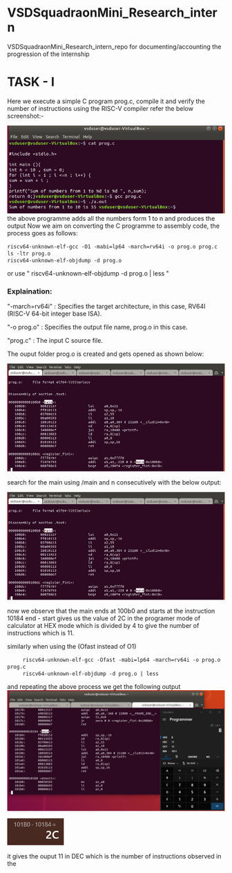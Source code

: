 # VSDSquadraonMini_Research_intern
VSDSquadraonMini_Research_intern_repo for documenting/accounting the progression of the internship

# TASK - I 

Here we execute a simple C program prog.c, compile it and verify the number of instructions using the RISC-V compiler
refer the below screenshot:- 

![Annotated Image](https://github.com/ARX-0/VSDSquadraonMini_Research_intern/blob/main/images/Annotation%202024-05-25%20211122.png)
the above programme adds all the numbers form 1 to n and produces the output
Now we aim on converting the C programme to assembly code, the process goes as follows:

    riscv64-unknown-elf-gcc -O1 -mabi=lp64 -march=rv64i -o prog.o prog.c
    ls -ltr prog.o
    riscv64-unknown-elf-objdump -d prog.o
or use " riscv64-unknown-elf-objdump -d prog.o | less "
### Explaination:

"-march=rv64i" : Specifies the target architecture, in this case, RV64I (RISC-V 64-bit integer base ISA).

"-o prog.o" : Specifies the output file name, prog.o in this case.

"prog.c" : The input C source file.

The ouput folder prog.o is created and gets opened as shown below:

![Annotated Image](https://github.com/ARX-0/VSDSquadraonMini_Research_intern/blob/main/images/Annotation%202024-05-25%20210910.png)

search for the main using /main and n consecutively with the below output: 

![Annotated Image](https://github.com/ARX-0/VSDSquadraonMini_Research_intern/blob/main/images/Annotation%202024-05-25%20210910.png)

now we observe that the main ends at 100b0 and starts at the instruction 10184 
end - start gives us the value of 2C in the programer mode of calculator at HEX mode which is divided by 4 to give the number of instructions which is 11.

similarly when using the (Ofast instead of O1)  
      
         riscv64-unknown-elf-gcc -Ofast -mabi=lp64 -march=rv64i -o prog.o prog.c
         riscv64-unknown-elf-objdump -d prog.o | less
and repeating the above process we get the following output 
![Annotated Image](https://github.com/ARX-0/VSDSquadraonMini_Research_intern/blob/main/images/Annotation%202024-05-25%20210916.png)

![Annotated Image](https://github.com/ARX-0/VSDSquadraonMini_Research_intern/blob/main/images/Annotation%202024-05-25%20210905.png)

it gives the ouput 11 in DEC which is the number of instructions observed in the <main>





